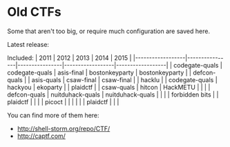 
# Old CTFs
Some that aren't too big, or require much configuration are saved here. 

Latest release: 

Included:
| 2011             | 2012           | 2013           | 2014             | 2015             |
|------------------|----------------|----------------|------------------|------------------|
| codegate-quals   | codegate-quals | asis-final     | bostonkeyparty   | bostonkeyparty   |
| defcon-quals     |                | asis-quals     | csaw-final       | csaw-final       |
| hacklu           |                | codegate-quals | hackyou          | ekoparty         |
| plaidctf         |                | csaw-quals     | hitcon           | HackMETU         | 
|                  |                | defcon-quals   | nuitduhack-quals | nuitduhack-quals |
|                  |                | forbidden bits |                  | plaidctf         |
|                  |                | picoct         |                  |                  |
|                  |                | plaidctf       |                  |                  |


You can find more of them here:
* http://shell-storm.org/repo/CTF/
* http://captf.com/

